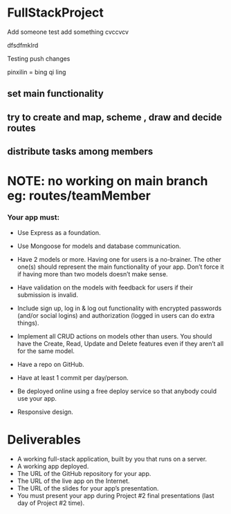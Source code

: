 # FullStackProject

Add someone
test
add something
cvccvcv

dfsdfmklrd

Testing push changes

pinxilin = bing qi ling

## set main functionality

## try to create and map, scheme , draw and decide routes

## distribute tasks among members

# NOTE: no working on main branch eg: routes/teamMember

### Your app must:

- Use Express as a foundation.

- Use Mongoose for models and database communication.

- Have 2 models or more. Having one for users is a no-brainer. The other one(s) should represent the main functionality of your app. Don’t force it if having more than two models doesn’t make sense.

- Have validation on the models with feedback for users if their submission is invalid.

- Include sign up, log in & log out functionality with encrypted passwords (and/or social logins) and authorization (logged in users can do extra things).

- Implement all CRUD actions on models other than users. You should have the Create, Read, Update and Delete features even if they aren’t all for the same model.
- Have a repo on GitHub.
- Have at least 1 commit per day/person.
- Be deployed online using a free deploy service so that anybody could use your app.
- Responsive design.

# Deliverables
- A working full-stack application, built by you that runs on a server.
- A working app deployed.
- The URL of the GitHub repository for your app.
- The URL of the live app on the Internet.
- The URL of the slides for your app’s presentation.
- You must present your app during Project #2 final presentations (last day of Project #2 time).

